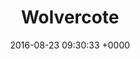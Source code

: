 ---
title: Wolvercote
date: 2016-08-23 09:30:33 +0000
excerpt: |
  An ambitious bid to buy land from Oxford University for a 260-home eco-village in Wolvercote.
layout: project
---
